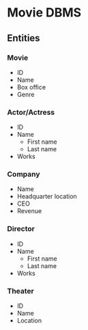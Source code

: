 # Movie DBMS

## Entities

### Movie
- ID
- Name
- Box office
- Genre

### Actor/Actress
- ID
- Name
    - First name
    - Last name
- Works

### Company
- Name
- Headquarter location
- CEO
- Revenue

### Director
- ID
- Name
    - First name
    - Last name
- Works

### Theater
- ID
- Name
- Location

